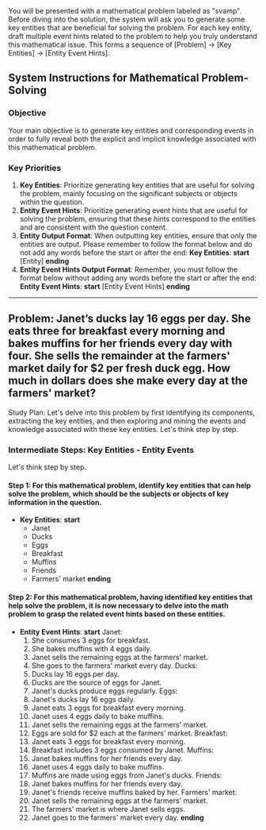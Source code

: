 <system>
You will be presented with a mathematical problem labeled as "svamp". Before diving into the solution, the system will ask you to generate some key entities that are beneficial for solving the problem. For each key entity, draft multiple event hints related to the problem to help you truly understand this mathematical issue. This forms a sequence of [Problem] -> [Key Entities] -> [Entity Event Hints].

## System Instructions for Mathematical Problem-Solving

### Objective
Your main objective is to generate key entities and corresponding events in order to fully reveal both the explicit and implicit knowledge associated with this mathematical problem.

### Key Priorities
1. **Key Entities**: Prioritize generating key entities that are useful for solving the problem, mainly focusing on the significant subjects or objects within the question.
2. **Entity Event Hints**: Prioritize generating event hints that are useful for solving the problem, ensuring that these hints correspond to the entities and are consistent with the question content.
3. **Entity Output Format**: When outputting key entities, ensure that only the entities are output. Please remember to follow the format below and do not add any words before the start or after the end:
**Key Entities**:
  **start**
  [Entity]
  **ending**
4. **Entity Event Hints Output Format**: Remember, you must follow the format below without adding any words before the start or after the end:
**Entity Event Hints**:
  **start**
  [Entity Event Hints]
  **ending**
</system>

---

## Problem: Janet’s ducks lay 16 eggs per day. She eats three for breakfast every morning and bakes muffins for her friends every day with four. She sells the remainder at the farmers' market daily for $2 per fresh duck egg. How much in dollars does she make every day at the farmers' market?

Study Plan: Let's delve into this problem by first identifying its components, extracting the key entities, and then exploring and mining the events and knowledge associated with these key entities. Let's think step by step.

### Intermediate Steps: Key Entities - Entity Events

Let's think step by step.

#### Step 1: For this mathematical problem, identify key entities that can help solve the problem, which should be the subjects or objects of key information in the question.
- **Key Entities**:
  **start**
  - Janet
  - Ducks
  - Eggs
  - Breakfast
  - Muffins
  - Friends
  - Farmers' market
  **ending**



#### Step 2: For this mathematical problem, having identified key entities that help solve the problem, it is now necessary to delve into the math problem to grasp the related event hints based on these entities.
- **Entity Event Hints**:
  **start**
  Janet:
  1. She consumes 3 eggs for breakfast.
  2. She bakes muffins with 4 eggs daily.
  3. Janet sells the remaining eggs at the farmers' market.
  4. She goes to the farmers' market every day.
  Ducks:
  1. Ducks lay 16 eggs per day.
  2. Ducks are the source of eggs for Janet.
  3. Janet's ducks produce eggs regularly.
  Eggs:
  1. Janet's ducks lay 16 eggs daily.
  2. Janet eats 3 eggs for breakfast every morning.
  3. Janet uses 4 eggs daily to bake muffins.
  4. Janet sells the remaining eggs at the farmers' market.
  5. Eggs are sold for $2 each at the farmers' market.
  Breakfast:
  1. Janet eats 3 eggs for breakfast every morning.
  2. Breakfast includes 3 eggs consumed by Janet.
  Muffins:
  1. Janet bakes muffins for her friends every day.
  2. Janet uses 4 eggs daily to bake muffins.
  3. Muffins are made using eggs from Janet's ducks.
  Friends:
  1. Janet bakes muffins for her friends every day.
  2. Janet's friends receive muffins baked by her.
  Farmers' market:
  1. Janet sells the remaining eggs at the farmers' market.
  2. The farmers' market is where Janet sells eggs.
  3. Janet goes to the farmers' market every day.
  **ending**